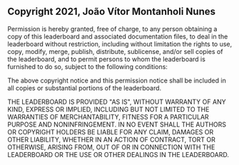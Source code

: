 ## Copyright 2021, João Vítor Montanholi Nunes

Permission is hereby granted, free of charge, to any person obtaining a copy of this leaderboard and associated documentation files, to deal in the leaderboard without restriction, including without limitation the rights to use, copy, modify, merge, publish, distribute, sublicense, and/or sell copies of the leaderboard, and to permit persons to whom the leaderboard is furnished to do so, subject to the following conditions:

The above copyright notice and this permission notice shall be included in all copies or substantial portions of the leaderboard.

THE LEADERBOARD IS PROVIDED "AS IS", WITHOUT WARRANTY OF ANY KIND, EXPRESS OR IMPLIED, INCLUDING BUT NOT LIMITED TO THE WARRANTIES OF MERCHANTABILITY, FITNESS FOR A PARTICULAR PURPOSE AND NONINFRINGEMENT. IN NO EVENT SHALL THE AUTHORS OR COPYRIGHT HOLDERS BE LIABLE FOR ANY CLAIM, DAMAGES OR OTHER LIABILITY, WHETHER IN AN ACTION OF CONTRACT, TORT OR OTHERWISE, ARISING FROM, OUT OF OR IN CONNECTION WITH THE LEADERBOARD OR THE USE OR OTHER DEALINGS IN THE LEADERBOARD.
